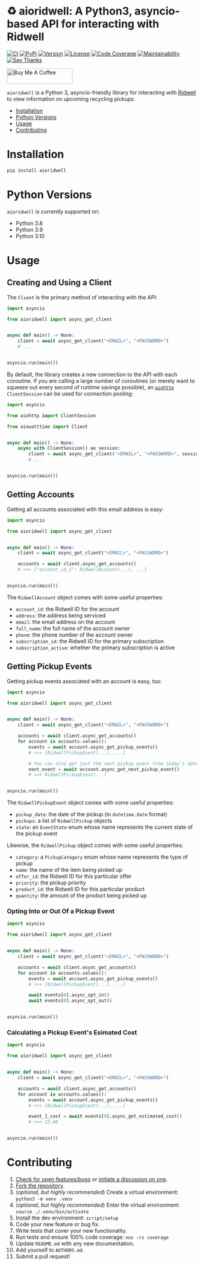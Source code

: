 # ♻️ aioridwell: A Python3, asyncio-based API for interacting with Ridwell

[![CI](https://github.com/bachya/aioridwell/workflows/CI/badge.svg)](https://github.com/bachya/aioridwell/actions)
[![PyPi](https://img.shields.io/pypi/v/aioridwell.svg)](https://pypi.python.org/pypi/aioridwell)
[![Version](https://img.shields.io/pypi/pyversions/aioridwell.svg)](https://pypi.python.org/pypi/aioridwell)
[![License](https://img.shields.io/pypi/l/aioridwell.svg)](https://github.com/bachya/aioridwell/blob/main/LICENSE)
[![Code Coverage](https://codecov.io/gh/bachya/aioridwell/branch/main/graph/badge.svg)](https://codecov.io/gh/bachya/aioridwell)
[![Maintainability](https://api.codeclimate.com/v1/badges/9c1dcc1c991cecb06eda/maintainability)](https://codeclimate.com/github/bachya/aioridwell/maintainability)
[![Say Thanks](https://img.shields.io/badge/SayThanks-!-1EAEDB.svg)](https://saythanks.io/to/bachya)

<a href="https://www.buymeacoffee.com/bachya1208P" target="_blank"><img src="https://cdn.buymeacoffee.com/buttons/default-orange.png" alt="Buy Me A Coffee" height="41" width="174"></a>

`aioridwell` is a Python 3, asyncio-friendly library for interacting with
[Ridwell](https://ridwell.com) to view information on upcoming recycling pickups.

- [Installation](#installation)
- [Python Versions](#python-versions)
- [Usage](#usage)
- [Contributing](#contributing)

# Installation

```python
pip install aioridwell
```

# Python Versions

`aioridwell` is currently supported on:

* Python 3.8
* Python 3.9
* Python 3.10

# Usage

## Creating and Using a Client

The `Client` is the primary method of interacting with the API:

```python
import asyncio

from aioridwell import async_get_client


async def main() -> None:
    client = await async_get_client("<EMAIL>", "<PASSWORD>")
    # ...


asyncio.run(main())
```

By default, the library creates a new connection to the API with each coroutine. If
you are calling a large number of coroutines (or merely want to squeeze out every second of runtime savings possible), an
[`aiohttp`](https://github.com/aio-libs/aiohttp) `ClientSession` can be used for connection
pooling:

```python
import asyncio

from aiohttp import ClientSession

from aiowatttime import Client


async def main() -> None:
    async with ClientSession() as session:
        client = await async_get_client("<EMAIL>", "<PASSWORD>", session=session)
        # ...


asyncio.run(main())
```

## Getting Accounts

Getting all accounts associated with this email address is easy:

```python
import asyncio

from aioridwell import async_get_client


async def main() -> None:
    client = await async_get_client("<EMAIL>", "<PASSWORD>")

    accounts = await client.async_get_accounts()
    # >>> {"account_id_1": RidwellAccount(...), ...}


asyncio.run(main())
```

The `RidwellAccount` object comes with some useful properties:

* `account_id`: the Ridwell ID for the account
* `address`: the address being serviced
* `email`: the email address on the account
* `full_name`: the full name of the account owner
* `phone`: the phone number of the account owner
* `subscription_id`: the Ridwell ID for the primary subscription
* `subscription_active`: whether the primary subscription is active

## Getting Pickup Events

Getting pickup events associated with an account is easy, too:

```python
import asyncio

from aioridwell import async_get_client


async def main() -> None:
    client = await async_get_client("<EMAIL>", "<PASSWORD>")

    accounts = await client.async_get_accounts()
    for account in accounts.values():
        events = await account.async_get_pickup_events()
        # >>> [RidwellPickupEvent(...), ...]

        # You can also get just the next pickup event from today's date:
        next_event = await account.async_get_next_pickup_event()
        # >>> RidwellPickupEvent(...)


asyncio.run(main())
```

The `RidwellPickupEvent` object comes with some useful properties:

* `pickup_date`: the date of the pickup (in `datetime.date` format)
* `pickups`: a list of `RidwellPickup` objects
* `state`: an `EventState` enum whose name represents the current state of the pickup event

Likewise, the `RidwellPickup` object comes with some useful properties:

* `category`: a `PickupCategory` enum whose name represents the type of pickup
* `name`: the name of the item being picked up
* `offer_id`: the Ridwell ID for this particular offer
* `priority`: the pickup priority
* `product_id`: the Ridwell ID for this particular product
* `quantity`: the amount of the product being picked up

### Opting Into or Out Of a Pickup Event

```python
import asyncio

from aioridwell import async_get_client


async def main() -> None:
    client = await async_get_client("<EMAIL>", "<PASSWORD>")

    accounts = await client.async_get_accounts()
    for account in accounts.values():
        events = await account.async_get_pickup_events()
        # >>> [RidwellPickupEvent(...), ...]

        await events[0].async_opt_in()
        await events[0].async_opt_out()


asyncio.run(main())
```

### Calculating a Pickup Event's Esimated Cost

```python
import asyncio

from aioridwell import async_get_client


async def main() -> None:
    client = await async_get_client("<EMAIL>", "<PASSWORD>")

    accounts = await client.async_get_accounts()
    for account in accounts.values():
        events = await account.async_get_pickup_events()
        # >>> [RidwellPickupEvent(...), ...]

        event_1_cost = await events[0].async_get_estimated_cost()
        # >>> 22.00


asyncio.run(main())
```

# Contributing

1. [Check for open features/bugs](https://github.com/bachya/aioridwell/issues)
  or [initiate a discussion on one](https://github.com/bachya/aioridwell/issues/new).
2. [Fork the repository](https://github.com/bachya/aioridwell/fork).
3. (_optional, but highly recommended_) Create a virtual environment: `python3 -m venv .venv`
4. (_optional, but highly recommended_) Enter the virtual environment: `source ./.venv/bin/activate`
5. Install the dev environment: `script/setup`
6. Code your new feature or bug fix.
7. Write tests that cover your new functionality.
8. Run tests and ensure 100% code coverage: `nox -rs coverage`
9. Update `README.md` with any new documentation.
10. Add yourself to `AUTHORS.md`.
11. Submit a pull request!
